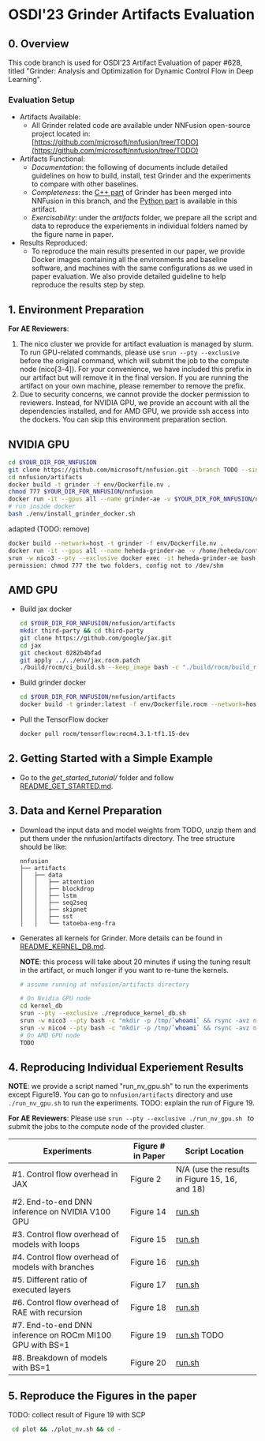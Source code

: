 # OSDI'23 Grinder Artifacts Evaluation

## 0. Overview
This code branch is used for OSDI'23 Artifact Evaluation of paper #628, titled "Grinder: Analysis and Optimization for Dynamic Control Flow in Deep Learning".

### Evaluation Setup
* Artifacts Available:
    * All Grinder related code are available under NNFusion open-source project located in: [https://github.com/microsoft/nnfusion/tree/TODO](https://github.com/microsoft/nnfusion/tree/TODO)
* Artifacts Functional:
    * *Documentation*: the following of documents include detailed guidelines on how to build, install, test Grinder and the experiments to compare with other baselines.
    * *Completeness*: the [C++ part](..) of Grinder has been merged into NNFusion in this branch, and the [Python part](ast_analyzer) is available in this artifact.
    * *Exercisability*: under the *artifacts* folder, we prepare all the script and data to reproduce the experiements in individual folders named by the figure name in paper.
* Results Reproduced:
    * To reproduce the main results presented in our paper, we provide Docker images containing all the environments and baseline software, and machines with the same configurations as we used in paper evaluation. We also provide detailed guideline to help reproduce the results step by step. 

## 1. Environment Preparation

**For AE Reviewers**:
1. The nico cluster we provide for artifact evaluation is managed by slurm. To run GPU-related commands, please use `srun --pty --exclusive` before the original command, which will submit the job to the compute node (nico[3-4]). For your convenience, we have included this prefix in our artifact but will remove it in the final version. If you are running the artifact on your own machine, please remember to remove the prefix.
2. Due to security concerns, we cannot provide the docker permission to reviewers. Instead, for NVIDIA GPU, we provide an account with all the dependencies installed, and for AMD GPU, we provide ssh access into the dockers. You can skip this environment preparation section.

## NVIDIA GPU
```bash
cd $YOUR_DIR_FOR_NNFUSION
git clone https://github.com/microsoft/nnfusion.git --branch TODO --single-branch
cd nnfusion/artifacts
docker build -t grinder -f env/Dockerfile.nv .
chmod 777 $YOUR_DIR_FOR_NNFUSION/nnfusion
docker run -it --gpus all --name grinder-ae -v $YOUR_DIR_FOR_NNFUSION/nnfusion:/root/nnfusion --shm-size="32g" -w /root/nnfusion/artifacts grinder:latest /bin/bash
# run inside docker
bash ./env/install_grinder_docker.sh
```

adapted (TODO: remove)
```bash
docker build --network=host -t grinder -f env/Dockerfile.nv .
docker run -it --gpus all --name heheda-grinder-ae -v /home/heheda/control_flow/nnfusion-docker:/root/nnfusion -v /home/heheda/control_flow/kernel_db.docker:/root/.cache/nnfusion -w /root/nnfusion/artifacts --privileged=true --shm-size="32g" --network=host grinder:latest /bin/bash
srun -w nico3 --pty --exclusive docker exec -it heheda-grinder-ae bash ./run_nv_gpu.sh
permission: chmod 777 the two folders, config not to /dev/shm
```

## AMD GPU
* Build jax docker
    ```bash
    cd $YOUR_DIR_FOR_NNFUSION/nnfusion/artifacts
    mkdir third-party && cd third-party
    git clone https://github.com/google/jax.git
    cd jax
    git checkout 0282b4bfad
    git apply ../../env/jax.rocm.patch
    ./build/rocm/ci_build.sh --keep_image bash -c "./build/rocm/build_rocm.sh"
    ```
* Build grinder docker
    ```bash
    cd $YOUR_DIR_FOR_NNFUSION/nnfusion/artifacts
    docker build -t grinder:latest -f env/Dockerfile.rocm --network=host .
    ```
* Pull the TensorFlow docker
    ```bash
    docker pull rocm/tensorflow:rocm4.3.1-tf1.15-dev
    ```

## 2. Getting Started with a Simple Example

* Go to the *get_started_tutorial/* folder and follow [README_GET_STARTED.md](get_started_tutorial/README_GET_STARTED.md).


## 3. Data and Kernel Preparation
* Download the input data and model weights from TODO, unzip them and put them under the nnfusion/artifacts directory. The tree structure should be like:
    ```
    nnfusion
    ├── artifacts
    │   ├── data
    │   │   ├── attention
    │   │   ├── blockdrop
    │   │   ├── lstm
    │   │   ├── seq2seq
    │   │   ├── skipnet
    │   │   ├── sst
    │   │   └── tatoeba-eng-fra
    ```
* Generates all kernels for Grinder. More details can be found in [README_KERNEL_DB.md](kernel_db/README_KERNEL_DB.md).
    
    **NOTE**: this process will take about 20 minutes if using the tuning result in the artifact, or much longer if you want to re-tune the kernels.
    ```bash
    # assume running at nnfusion/artifacts directory

    # On Nvidia GPU node
    cd kernel_db
    srun --pty --exclusive ./reproduce_kernel_db.sh
    srun -w nico3 --pty bash -c "mkdir -p /tmp/`whoami` && rsync -avz nico0:~/.cache/nnfusion/* /tmp/`whoami`/"
    srun -w nico4 --pty bash -c "mkdir -p /tmp/`whoami` && rsync -avz nico0:~/.cache/nnfusion/* /tmp/`whoami`/"
    # On AMD GPU node
    TODO
    ```

## 4. Reproducing Individual Experiement Results
**NOTE**: we provide a script named "run_nv_gpu.sh" to run the experiments except Figure19. You can go to `nnfusion/artifacts` directory and use `./run_nv_gpu.sh` to run the experiments. TODO: explain the run of Figure 19.

**For AE Reviewers**: Please use `srun --pty --exclusive ./run_nv_gpu.sh ` to submit the jobs to the compute node of the provided cluster.

| Experiments   | Figure # in Paper |  Script Location |
| -----------     | -----------  |  ----------- |
| #1. Control flow overhead in JAX | Figure 2 | N/A (use the results in Figure 15, 16, and 18) |
| #2. End-to-end DNN inference on NVIDIA V100 GPU | Figure 14 | [run.sh](Figure14/run.sh) |
| #3. Control flow overhead of models with loops | Figure 15 | [run.sh](Figure15/run.sh) |
| #4. Control flow overhead of models with branches | Figure 16 | [run.sh](Figure16/run.sh) |
| #5. Different ratio of executed layers | Figure 17 | [run.sh](Figure17/run.sh) |
| #6. Control flow overhead of RAE with recursion | Figure 18 | [run.sh](Figure18/run.sh) |
| #7. End-to-end DNN inference on ROCm MI100 GPU with BS=1 | Figure 19 | [run.sh](Figure19/run.sh) TODO |
| #8. Breakdown of models with BS=1 | Figure 20 | [run.sh](Figure20/run.sh)|

## 5. Reproduce the Figures in the paper
TODO: collect result of Figure 19 with SCP

```bash
 cd plot && ./plot_nv.sh && cd - 
```